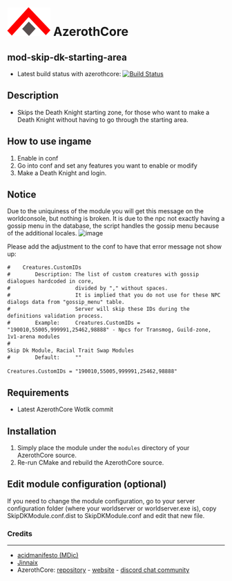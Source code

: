 # ![logo](https://raw.githubusercontent.com/azerothcore/azerothcore.github.io/master/images/logo-github.png) AzerothCore

## mod-skip-dk-starting-area

- Latest build status with azerothcore: [![Build Status](https://github.com/azerothcore/mod-skip-dk-starting-area/workflows/core-build/badge.svg?branch=master&event=push)](https://github.com/azerothcore/mod-skip-dk-starting-area)

## Description

- Skips the Death Knight starting zone, for those who want to make a Death Knight without having to go through the starting area.

## How to use ingame

1. Enable in conf
2. Go into conf and set any features you want to enable or modify
3. Make a Death Knight and login.

## Notice

Due to the uniquiness of the module you will get this message on the worldconsole, but nothing is broken. It is due to the npc not exactly having a gossip menu in the database, the script handles the gossip menu because of the additional locales.
![image](https://user-images.githubusercontent.com/16887899/152654078-7b94c62c-a5e8-42ed-96ed-39ffaacf38b1.png)

Please add the adjustment to the conf to have that error message not show up:
```
#    Creatures.CustomIDs
#        Description: The list of custom creatures with gossip dialogues hardcoded in core,
#                     divided by "," without spaces.
#                     It is implied that you do not use for these NPC dialogs data from "gossip_menu" table.
#                     Server will skip these IDs during the definitions validation process.
#        Example:     Creatures.CustomIDs = "190010,55005,999991,25462,98888" - Npcs for Transmog, Guild-zone, 1v1-arena modules
#                                                                               Skip Dk Module, Racial Trait Swap Modules
#        Default:     ""

Creatures.CustomIDs = "190010,55005,999991,25462,98888"
```

## Requirements

- Latest AzerothCore Wotlk commit

## Installation

1. Simply place the module under the `modules` directory of your AzerothCore source. 
1. Re-run CMake and rebuild the AzerothCore source.

## Edit module configuration (optional)

If you need to change the module configuration, go to your server configuration folder (where your worldserver or worldserver.exe is), copy SkipDKModule.conf.dist to SkipDKModule.conf and edit that new file.

### Credits ###
------------------------------------------------------------------------------------------------------------------
- [acidmanifesto (MDic)](https://github.com/acidmanifesto/TC-Custom-Scripts/tree/main/335%20TC/Official%20Trinitycore%20Custom%20Scripts/Official%20Merged/Skip%20Death%20Knight%20Starter%20Area%20Module)
- [Jinnaix](https://github.com/Jinnaix)
- AzerothCore: [repository](https://github.com/azerothcore) - [website](http://azerothcore.org/) - [discord chat community](https://discord.gg/PaqQRkd)
